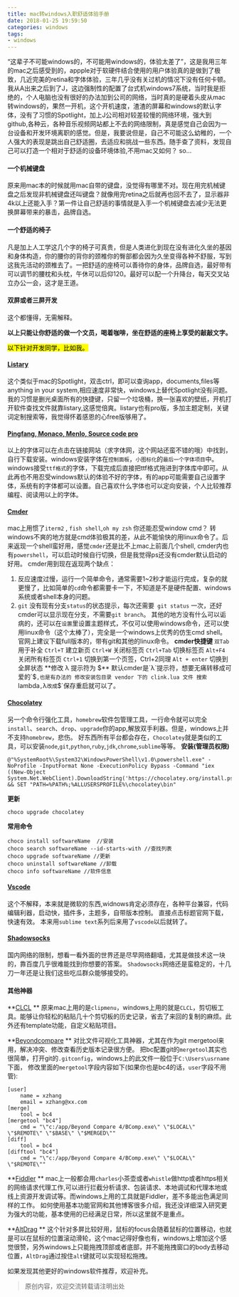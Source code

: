 ```yaml
---
title: mac转windows入职舒适体验手册
date: 2018-01-25 19:59:50
categories: windows
tags: 
- windows
---
```


“这辈子不可能windows的，不可能用windows的，体验太差了”，这是我用三年的mac之后感受到的，appple对于软硬件结合使用的用户体验真的是做到了极致，几近完美的retina和字体体验，三年几乎没有关过机的情况下没有任何卡顿。我从A出来之后到了J，这边强制性的配置了台式机windows7系统，当时我是拒绝的，个人电脑也没有很好的办法加到公司的网络，当时真的是硬着头皮从mac转windows的，果然一开机，这个开机速度，渣渣的屏幕和windows的默认字体，没有了习惯的Spotlight，加上J公司相对较差较慢的网络环境，强大到github,各种云，各种音乐视频网站都上不去的网络限制，真是感觉自己会因为一台设备和开发环境离职的感觉。但是，我要说但是，自己不可能这么幼稚的，一个人强大的表现是跳出自己舒适圈，去适应和挑战一些东西。随手查了资料，发现自己可以打造一个相对于舒适的设备环境体验,不用mac又如何？
so...
<!--more-->
#### 一个机械键盘
原来用mac本的时候就用mac自带的键盘，没觉得有哪里不对。现在用完机械键盘之后发现非机械键盘还叫键盘？就像用完retina之后就再也回不去了，显示器非4k以上还能入手？第一件让自己舒适的事情就是入手一个机械键盘去减少无法更换屏幕带来的暴击，品牌自选。
#### 一个舒适的椅子
凡是加上人工学这几个字的椅子可真贵，但是人类进化到现在没有进化久坐的基因和身体构造，你的腰你的背你的颈椎你的臀部都会因为久坐变得各种不舒服，写到这我先活动的颈椎去了。一把舒适的座椅可以善待你的身体，品牌自选，最好带有可以调节的腰枕和头枕，午休可以后仰120。最好可以配一个升降台，每天交叉站立办公一会，这才是王道。
#### 双屏或者三屏开发
这个都懂得，无需解释。

**以上只能让你舒适的做一个文员，喝着咖啡，坐在舒适的座椅上享受的敲敲文字。**

<mark>以下针对开发同学，比如我。</mark>
#### [Listary](http://www.listary.com/)
这个类似于mac的Spotlight，双击ctrl，即可以查询app，documents,files等anything in your system,相应速度非常快，windows上替代Spotlight没有问题。我的习惯是删光桌面所有的快捷键，只留一个垃圾桶，换一张喜欢的壁纸，开机打开软件查找文件就靠listary,这感觉倍爽。listary也有pro版，多加主题定制，关键词定制搜索等，我觉得怀着感恩的心free版够用了。

#### [Pingfang, Monaco, Menlo, Source code pro](http://www.qiuziti.com/)
以上的字体可以在点击在链接网站（求字体网，这个网站还蛮不错的哦）中找到，自行下载安装。windows安装字体在`控制面板`，`小图标化`的`最后一个字体项目`中。windows接受`ttf格式`的字体，下载完成后直接把ttf格式拖进到字体库中即可。从此再也不用忍受windows默认的体验不好的字体，有的app可能需要自己设置字体，系统有的字体都可以设置。自己喜欢什么字体也可以定向安装，个人比较推荐编程、阅读用以上的字体。


#### [Cmder](http://cmder.net/)
mac上用惯了`iterm2` , `fish shell`,`oh my zsh` 你还能忍受window cmd？ 转windows不爽的地方就是cmd体验极其的差，从此不能愉快的用linux命令了。后来返现一个shell蛮好用，感觉`cmder`还是比不上mac上前面几个shell, cmder内也有`powershell`，可以启动时候自行切换，但是我觉得ps还没有cmder默认启动的好用。
cmder用到现在返现两个缺点：
1. 反应速度过慢，运行一个简单命令，通常需要1~2秒才能运行完成，复杂的就更慢了，比如简单的`cd`命令都需要卡一下，不知道是不是硬件配置、windows系统或者shell本身的问题。
2. `git` 没有现有分支`status`的状态提示，每次还需要` git status` 一次，还好cmder可以显示现在分支，不需要`git branch`。
其他的地方没有什么可以诟病的，还可以在`设置`里设置主题样式，不仅可以使用windows命令，还可以使用linux命令（这个太棒了），完全是一个windows上优秀的仿生cmd shell。 
官网上建议下载full版本的，带有git和其他的linux命令。
**cmder快捷键**
`双Tab`  用于补全
`Ctrl+T`  建立新页
`Ctrl+W`  关闭标签页
`Ctrl+Tab`  切换标签页
`Alt+F4`  关闭所有标签页
`Ctrl+1`  切换到第一个页签，Ctrl+2同理
`Alt + enter`  切换到全屏状态
**修改 λ 提示符为 $**
默认cmder是`λ`提示符，想要无痛转移成可爱的`$`,也是有办法的
修改安装包目录 vendor 下的 clink.lua 文件
搜索`lambda`,`λ`改成`$`保存重启就可以了。


#### [Chocolatey](https://chocolatey.org/)
另一个命令行强化工具，`homebrew`软件包管理工具，一行命令就可以完全`install`、`search`、`drop`、`upgrade`你的app,解放双手利器。但是，windows上并不支持`homebrew`，悲伤。
好东西所有平台都会存在，`Chocolatey`就是类似的工具，可以安装`node`,`git`,`python`,`ruby`,`jdk`,`chrome`,`sublime`等等。
**安装(管理员权限)**
```
@"%SystemRoot%\System32\WindowsPowerShell\v1.0\powershell.exe" -NoProfile -InputFormat None -ExecutionPolicy Bypass -Command "iex ((New-Object System.Net.WebClient).DownloadString('https://chocolatey.org/install.ps1'))" && SET "PATH=%PATH%;%ALLUSERSPROFILE%\chocolatey\bin"
```
**更新**
```
choco upgrade chocolatey
```
**常用命令**
```
choco install softwareName  //安装
choco search softwareName --id-starts-with //查找列表
choco upgrade softwareName //更新
choco uninstall softwareName //卸载
choco info softwareName //软件信息
```

#### [Vscode](https://code.visualstudio.com/)
这个不解释，本来就是微软的东西,widnows肯定必须存在，各种平台兼容，代码编辑利器，启动快，插件多，主题多，自带版本控制。
直接点击标题官网下载，快速有效。
本来用`sublime text`系列后来用了`vscode`以后就转了。

#### [Shadowsocks](https://portal.shadowsocks.la/clientarea.php)
国内网络的限制，想看一看外面的世界还是尽早网络翻墙，尤其是做技术这一块的，靠百度几乎很难能找到你想要的答案。
`Shadowsocks`网络还是蛮稳定的，十几刀一年还是让我们这些吃瓜群众能够接受的。

#### 其他神器
**[CLCL](http://www.nakka.com/soft/clcl/index_eng.html) **
原来mac上用的是`clipmenu`，windows上用的就是`CLCL`，剪切板工具。能够让你轻松的粘贴几十个剪切板的历史记录，省去了来回的复制的麻烦。此外还有template功能，自定义粘贴项目。

**[Beyondcompare](http://www.scootersoftware.com/download.php) **
对比文件可视化工具神器，尤其在作为git mergetool来用，解决冲突、修改查看历史版本记录很方便。
把bc配置git的`mergetool`其实也很简单，打开git的`.gitconfig`，windows上的此文件一般位于`C:\Users\usrname`下面，
修改里面的`mergetool`字段内容如下(如果你也是bc4的话，`user`字段不用管):
```
[user]
	name = xzhang
	email = xzhang@xx.com
[merge]
    tool = bc4
[mergetool "bc4"]
    cmd = "\"c:/app/Beyond Compare 4/BComp.exe\" \"$LOCAL\" \"$REMOTE\" \"$BASE\" \"$MERGED\""
[diff]
    tool = bc4
[difftool "bc4"]
    cmd = "\"c:/app/Beyond Compare 4/BComp.exe\" \"$LOCAL\" \"$REMOTE\""
```

**[Fiddler](https://www.telerik.com/download/fiddler) **
mac上一般都会用`charles`小茶壶或者`whistle`做http或者https相关的网络请求代理工作,可以进行拦截分析请求、包装请求、本地调试和代理本地或线上资源开发调试等。而windows上用的工具就是Fiddler，差不多能出色满足同样的工作。
如何使用基本功能官网和其他博客很多介绍，我还没详细深入研究更为强大的功能，基本使用的已经满足日常，所以这里就不是重点。


**[AltDrag](https://stefansundin.github.io/altdrag/) **
这个针对多屏比较好用，鼠标的focus会随着鼠标的位置移动，也就是可以在鼠标的位置滚动滑轮，这个mac记得好像也有，windows上增加这个感觉很赞，另外windows上只能拖拽顶部或者底部，并不能拖拽窗口的body去移动位置，`AltDrag`通过按住`alt`键就可以实现轻松拖拽。

如果发现其他更好的windows软件推荐，欢迎补充。

>原创内容，欢迎交流转载请注明出处